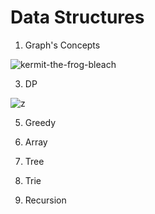 # Data Structures


1. Graph's Concepts

   
![kermit-the-frog-bleach](https://github.com/user-attachments/assets/4138eb3a-5abd-4491-a209-f0fbdd90a310)

3. DP

   
![z](https://github.com/user-attachments/assets/f5a876e1-5b6a-4b5a-a9ac-0e6170420436)

5. Greedy

6. Array
7. Tree
8. Trie
9. Recursion


